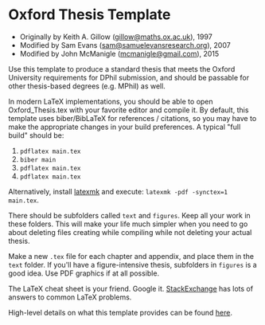 Oxford Thesis Template
======================

* Originally by Keith A. Gillow (gillow@maths.ox.ac.uk), 1997
* Modified by Sam Evans (sam@samuelevansresearch.org), 2007
* Modified by John McManigle (mcmanigle@gmail.com), 2015

Use this template to produce a standard thesis that meets the Oxford University
requirements for DPhil submission, and should be passable for other thesis-based
degrees (e.g. MPhil) as well.

In modern LaTeX implementations, you should be able to open Oxford_Thesis.tex with
your favorite editor and compile it.  By default, this template uses biber/BibLaTeX
for references / citations, so you may have to make the appropriate changes in
your build preferences.  A typical "full build" should be:

1. `pdflatex main.tex`
2. `biber main`
3. `pdflatex main.tex`
4. `pdflatex main.tex`

Alternatively, install [latexmk](https://www.ctan.org/pkg/latexmk/?lang=en) and
execute: `latexmk -pdf -synctex=1 main.tex`.

There should be subfolders called `text` and `figures`.  Keep all your work in these
folders.  This will make your life much simpler when you need to go about deleting
files creating while compiling while not deleting your actual thesis.

Make a new `.tex` file for each chapter and appendix, and place them in the `text`
folder.  If you'll have a figure-intensive thesis, subfolders in `figures` is a good
idea.  Use PDF graphics if at all possible.

The LaTeX cheat sheet is your friend.  Google it.  [StackExchange](http://tex.stackexchange.com) has
lots of answers to common LaTeX problems.

High-level details on what this template provides can be found [here](http://www.oxfordechoes.com/oxford-thesis-template/).
